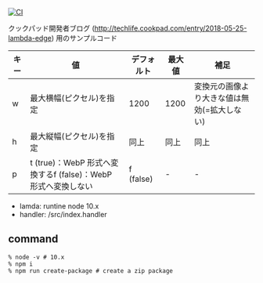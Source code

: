 [![CI](https://github.com/taiga-tech/lambda-edge-image-convert/actions/workflows/main.yml/badge.svg)](https://github.com/taiga-tech/lambda-edge-image-convert/actions/workflows/main.yml)

クックパッド開発者ブログ (http://techlife.cookpad.com/entry/2018-05-25-lambda-edge) 用のサンプルコード

|キー|値|デフォルト|最大値|補足|
|---|---|---|---|---|
|w|最大横幅(ピクセル)を指定|1200|1200|変換元の画像より大きな値は無効(=拡大しない)|
|h|最大縦幅(ピクセル)を指定|同上|同上|同上|
|p|t (true)：WebP 形式へ変換するf (false)：WebP 形式へ変換しない|f (false)|-|-|

- lamda: runtine node 10.x
- handler: /src/index.handler

## command

```shell
% node -v # 10.x
% npm i
% npm run create-package # create a zip package
```
